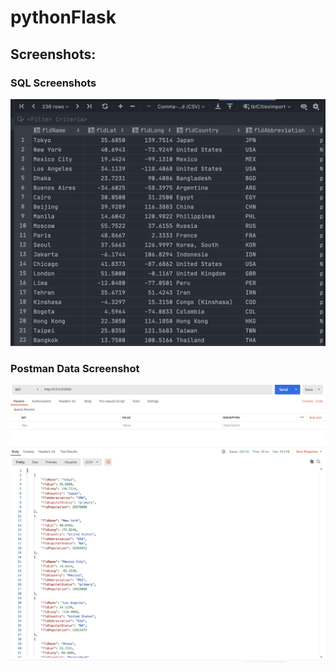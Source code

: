 # pythonFlask

## Screenshots:

### SQL Screenshots

![pycharm data query](screenshots/query.png)

### Postman Data Screenshot

![postman data](screenshots/postman.png)
